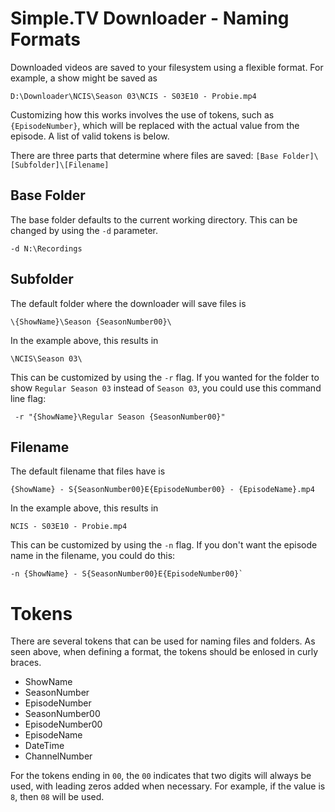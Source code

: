 # Simple.TV Downloader - Naming Formats

Downloaded videos are saved to your filesystem using a flexible 
format.  For example, a show might be saved as

    D:\Downloader\NCIS\Season 03\NCIS - S03E10 - Probie.mp4

Customizing how this works involves the use of tokens, such as `{EpisodeNumber}`, which 
will be replaced with the actual value from the episode.  A list of valid tokens is below.

There are three parts that determine where files are saved: `[Base Folder]\[Subfolder]\[Filename]` 


## Base Folder

The base folder defaults to the current working directory.  This can be changed 
by using the `-d` parameter.

    -d N:\Recordings


## Subfolder

The default folder where the downloader will save files is

    \{ShowName}\Season {SeasonNumber00}\
 
In the example above, this results in
 
    \NCIS\Season 03\
 
This can be customized by using the `-r` flag.  If you wanted for the folder to
show `Regular Season 03` instead of `Season 03`, you could use this command line flag:
 
     -r "{ShowName}\Regular Season {SeasonNumber00}"


## Filename

The default filename that files have is
 
    {ShowName} - S{SeasonNumber00}E{EpisodeNumber00} - {EpisodeName}.mp4

In the example above, this results in

    NCIS - S03E10 - Probie.mp4
 
This can be customized by using the `-n` flag.  If you don't 
want the episode name in the filename, you could do this:

    -n {ShowName} - S{SeasonNumber00}E{EpisodeNumber00}` 


# Tokens

There are several tokens that can be used for naming files and folders.  As seen above, when 
defining a format, the tokens should be enlosed in curly braces.  

- ShowName
- SeasonNumber   
- EpisodeNumber  
- SeasonNumber00 
- EpisodeNumber00
- EpisodeName  
- DateTime      
- ChannelNumber  

For the tokens ending in `00`, the `00` indicates that two digits will always be used,
with leading zeros added when necessary.  For example, if the value is `8`, then `08` will be used.